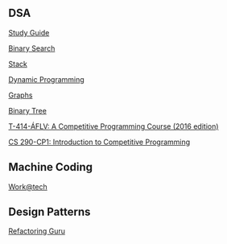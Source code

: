 ## DSA

[Study Guide](https://leetcode.com/discuss/study-guide?currentPage=1&orderBy=most_votes&query=)

[Binary Search](https://github.com/shrine2000/DSA/tree/main/Binary%20Search)

[Stack](https://github.com/shrine2000/DSA/tree/main/Stack)

[Dynamic Programming](https://github.com/shrine2000/DSA/tree/main/Dynamic%20Programming)

[Graphs](https://github.com/shrine2000/DSA/tree/main/Graphs)

[Binary Tree](https://github.com/shrine2000/DSA/tree/main/Binary%20Trees)

[T-414-ÁFLV: A Competitive Programming Course (2016 edition)](https://algo.is/t-414-aflv-competitive-programming-course-2016)

[CS 290-CP1: Introduction to Competitive Programming
](https://www.cs.purdue.edu/homes/ninghui/courses/CPi/cp1_2020_fall.html)

## Machine Coding

[Work@tech](https://workat.tech/)


## Design Patterns

[Refactoring Guru](https://refactoring.guru/design-patterns)
